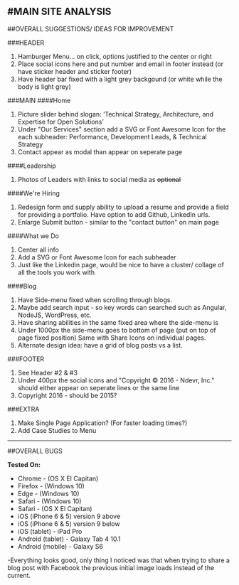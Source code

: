 #MAIN SITE ANALYSIS
----

##OVERALL SUGGESTIONS/ IDEAS FOR IMPROVEMENT 

###HEADER
1. Hamburger Menu… on click, options justified to the center or right
1. Place social icons here and put number and email in footer instead (or have sticker header and sticker footer)
1. Have header bar fixed with a light grey backgound (or white while the body is light grey)

###MAIN
####Home
1. Picture slider behind slogan: ‘Technical Strategy, Architecture, and Expertise for Open Solutions’
1. Under "Our Services" section add a SVG or Font Awesome Icon for the each subheader: Performance, Development Leads, & Technical Strategy 
1. Contact appear as modal than appear on seperate page

####Leadership
1. Photos of Leaders with links to social media as ~~optional~~

####We're Hiring
1. Redesign form and supply ability to upload a resume and provide a field for providing a portfolio. Have option to add Github, LinkedIn urls.
1. Enlarge Submit button - similar to the "contact button" on main page

####What we Do
1. Center all info
1. Add a SVG or Font Awesome Icon for each subheader
1. Just like the Linkedin page, would be nice to have a cluster/ collage of all the tools you work with

####Blog
1. Have Side-menu fixed when scrolling through blogs.
1. Maybe add search input - so key words can searched such as Angular, NodeJS, WordPress, etc. 
1. Have sharing abilities in the same fixed area where the side-menu is
1. Under 1000px the side-menu goes to bottom of page (put on top of page fixed position) Same with Share Icons on individual pages. 
1. Alternate design idea: have a grid of blog posts vs a list. 

###FOOTER
1. See Header #2 & #3
1. Under 400px the social icons and "Copyright © 2016 - Ndevr, Inc." should either appear on seperate lines or the same line
1. Copyright 2016 - should be 2015?

###EXTRA
1. Make Single Page Application? (For faster loading times?)
1. Add Case Studies to Menu

---

##OVERALL BUGS

**Tested On:**
* Chrome - (OS X El Capitan)
* Firefox - (Windows 10)
* Edge - (Windows 10)
* Safari - (Windows 10)
* Safari - (OS X El Capitan)
* iOS (iPhone 6 & 5) version 9 above
* iOS (iPhone 6 & 5) version 9 below
* iOS (tablet) - iPad Pro
* Android (tablet) - Galaxy Tab 4 10.1
* Android (mobile) - Galaxy S6

-Everything looks good, only thing I noticed was that when trying to share a blog post with Facebook the previous initial image loads instead of the current.
